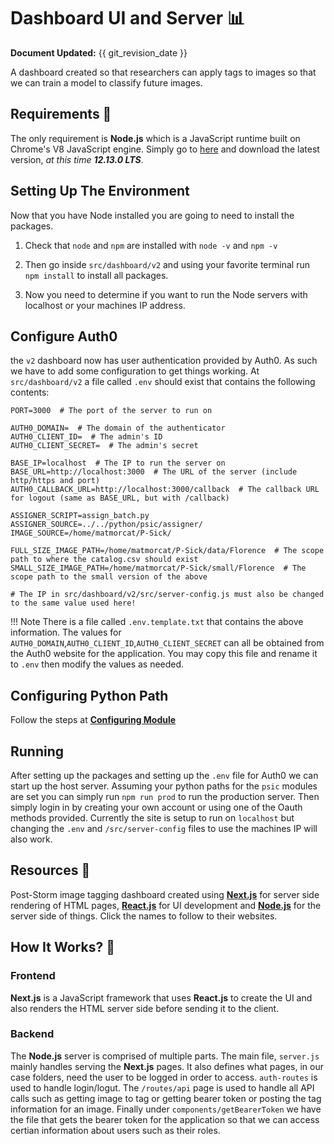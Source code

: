 # Dashboard UI and Server 📊

**Document Updated:** {{ git_revision_date }}

A dashboard created so that researchers can apply tags to images so that we can
train a model to classify future images.

## Requirements 📝

The only requirement is **Node.js** which is a JavaScript runtime built on
Chrome's V8 JavaScript engine. Simply go to [here](https://nodejs.org/en/) and
download the latest version, *at this time **12.13.0 LTS***.

## Setting Up The Environment

Now that you have Node installed you are going to need to install the packages.

1. Check that `node` and `npm` are installed with `node -v` and `npm -v`

2. Then go inside `src/dashboard/v2` and using your
   favorite terminal run `npm install` to install all packages.

3. Now you need to determine if you want to run the Node servers with localhost
   or your machines IP address.

## Configure Auth0

the `v2` dashboard now has user authentication provided by Auth0. As such we have to add some configuration to get
things working. At `src/dashboard/v2` a file called `.env` should exist that contains the following contents:

```dotenv
PORT=3000  # The port of the server to run on

AUTH0_DOMAIN=  # The domain of the authenticator
AUTH0_CLIENT_ID=  # The admin's ID
AUTH0_CLIENT_SECRET=  # The admin's secret

BASE_IP=localhost  # The IP to run the server on
BASE_URL=http://localhost:3000  # The URL of the server (include http/https and port)
AUTH0_CALLBACK_URL=http://localhost:3000/callback  # The callback URL for logout (same as BASE_URL, but with /callback)

ASSIGNER_SCRIPT=assign_batch.py
ASSIGNER_SOURCE=../../python/psic/assigner/
IMAGE_SOURCE=/home/matmorcat/P-Sick/

FULL_SIZE_IMAGE_PATH=/home/matmorcat/P-Sick/data/Florence  # The scope path to where the catalog.csv should exist
SMALL_SIZE_IMAGE_PATH=/home/matmorcat/P-Sick/small/Florence  # The scope path to the small version of the above

# The IP in src/dashboard/v2/src/server-config.js must also be changed to the same value used here!
```

!!! Note
    There is a file called `.env.template.txt` that contains the above information. The values for
    `AUTH0_DOMAIN`,`AUTH0_CLIENT_ID`,`AUTH0_CLIENT_SECRET` can all be obtained from the Auth0 website for the
    application. You may copy this file and rename it to `.env` then modify the values as needed.

## Configuring Python Path

Follow the steps at [**Configuring Module**](../configure_python_path.md)

## Running

After setting up the packages and setting up the `.env` file for Auth0 we can start up the host server.
Assuming your python paths for the `psic` modules are set you can simply run `npm run prod` to run the production
server. Then simply login in by creating your own account or using one of the Oauth methods provided. Currently the site is setup to run on `localhost` but changing the `.env` and `/src/server-config` files to use the machines IP will also work.

## Resources 💎

Post-Storm image tagging dashboard created using
[**Next.js**](https://nextjs.org/) for server side rendering of HTML pages,
[**React.js**](https://reactjs.org/) for UI development and
[**Node.js**](https://nodejs.org/) for the server side of things. Click the
names to follow to their websites.

## How It Works? 🤔

### Frontend

**Next.js** is a JavaScript framework that uses **React.js** to create the UI
and also renders the HTML server side before sending it to the client.

### Backend

The **Node.js** server is comprised of multiple parts. The main file, `server.js` mainly handles serving the **Next.js** pages. It also defines what pages, in our case folders, need the user to be logged in order to access. `auth-routes` is used to handle login/logut. The `/routes/api` page is used to handle all API calls such as getting image to tag or getting bearer token or posting the tag information for an image. Finally under `components/getBearerToken` we have the file that gets the bearer token for the application so that we can access certian information about users such as their roles.
